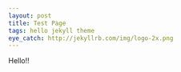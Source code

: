 ```yaml
---
layout: post
title: Test Page
tags: hello jekyll theme
eye_catch: http://jekyllrb.com/img/logo-2x.png
---
```


Hello!!
